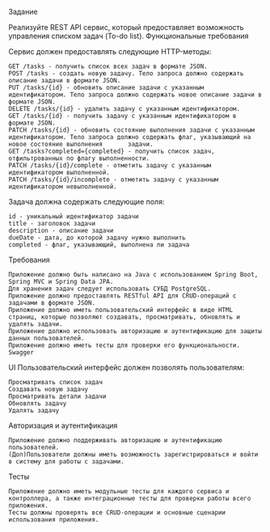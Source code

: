 Задание

Реализуйте REST API сервис, который предоставляет возможность управления списком задач (To-do list).
Функциональные требования

Сервис должен предоставлять следующие HTTP-методы:

    GET /tasks - получить список всех задач в формате JSON.
    POST /tasks - создать новую задачу. Тело запроса должно содержать описание задачи в формате JSON.
    PUT /tasks/{id} - обновить описание задачи с указанным идентификатором. Тело запроса должно содержать новое описание задачи в формате JSON.
    DELETE /tasks/{id} - удалить задачу с указанным идентификатором.
    GET /tasks/{id} - получить задачу с указанным идентификатором в формате JSON.
    PATCH /tasks/{id} - обновить состояние выполнения задачи с указанным идентификатором. Тело запроса должно содержать флаг, указывающий на новое состояние выполнения       задачи.
    GET /tasks?completed={completed} - получить список задач, отфильтрованных по флагу выполненности.
    PATCH /tasks/{id}/complete - отметить задачу с указанным идентификатором выполненной.
    PATCH /tasks/{id}/incomplete - отметить задачу с указанным идентификатором невыполненной.

Задача должна содержать следующие поля:

    id - уникальный идентификатор задачи
    title - заголовок задачи
    description - описание задачи
    dueDate - дата, до которой задачу нужно выполнить
    completed - флаг, указывающий, выполнена ли задача

 Требования

    Приложение должно быть написано на Java с использованием Spring Boot, Spring MVC и Spring Data JPA.
    Для хранения задач следует использовать СУБД PostgreSQL.
    Приложение должно предоставлять RESTful API для CRUD-операций с задачами в формате JSON.
    Приложение должно иметь пользовательский интерфейс в виде HTML страниц, которые позволяют создавать, просматривать, обновлять и удалять задачи.
    Приложение должно использовать авторизацию и аутентификацию для защиты данных пользователей.
    Приложение должно иметь тесты для проверки его функциональности.
    Swagger
    
 UI
 Пользовательский интерфейс должен позволять пользователям:

    Просматривать список задач
    Создавать новую задачу
    Просматривать детали задачи
    Обновлять задачу
    Удалять задачу
    
Авторизация и аутентификация

    Приложение должно поддерживать авторизацию и аутентификацию пользователей. 
    (Доп)Пользователи должны иметь возможность зарегистрироваться и войти в систему для работы с задачами.
    
Тесты

    Приложение должно иметь модульные тесты для каждого сервиса и контроллера, а также интеграционные тесты для проверки работы всего приложения. 
    Тесты должны проверять все CRUD-операции и основные сценарии использования приложения.
    
